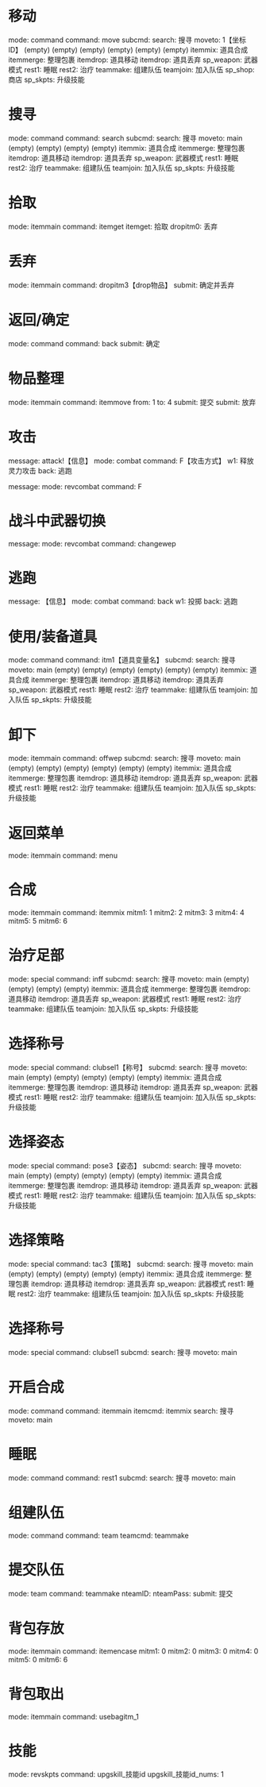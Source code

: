 # 移动
mode: command
command: move
subcmd: 
search: 搜寻
moveto: 1【坐标ID】
(empty)
(empty)
(empty)
(empty)
(empty)
(empty)
itemmix: 道具合成
itemmerge: 整理包裹
itemdrop: 道具移动
itemdrop: 道具丢弃
sp_weapon: 武器模式
rest1: 睡眠
rest2: 治疗
teammake: 组建队伍
teamjoin: 加入队伍
sp_shop: 商店
sp_skpts: 升级技能
# 搜寻
mode: command
command: search
subcmd: 
search: 搜寻
moveto: main
(empty)
(empty)
(empty)
(empty)
itemmix: 道具合成
itemmerge: 整理包裹
itemdrop: 道具移动
itemdrop: 道具丢弃
sp_weapon: 武器模式
rest1: 睡眠
rest2: 治疗
teammake: 组建队伍
teamjoin: 加入队伍
sp_skpts: 升级技能
# 拾取
mode: itemmain
command: itemget
itemget: 拾取
dropitm0: 丢弃
# 丢弃
mode: itemmain
command: dropitm3【drop物品】
submit: 确定并丢弃
# 返回/确定
mode: command
command: back
submit: 确定
# 物品整理
mode: itemmain
command: itemmove
from: 1
to: 4
submit: 提交
submit: 放弃
# 攻击
message: attack!【信息】
mode: combat
command: F【攻击方式】
w1: 释放灵力攻击
back: 逃跑

message: 
mode: revcombat
command: F

# 战斗中武器切换
message: 
mode: revcombat
command: changewep
# 逃跑
message: 【信息】
mode: combat
command: back
w1: 投掷
back: 逃跑
# 使用/装备道具
mode: command
command: itm1【道具变量名】
subcmd: 
search: 搜寻
moveto: main
(empty)
(empty)
(empty)
(empty)
(empty)
(empty)
itemmix: 道具合成
itemmerge: 整理包裹
itemdrop: 道具移动
itemdrop: 道具丢弃
sp_weapon: 武器模式
rest1: 睡眠
rest2: 治疗
teammake: 组建队伍
teamjoin: 加入队伍
sp_skpts: 升级技能
# 卸下
mode: itemmain
command: offwep
subcmd: 
search: 搜寻
moveto: main
(empty)
(empty)
(empty)
(empty)
(empty)
(empty)
itemmix: 道具合成
itemmerge: 整理包裹
itemdrop: 道具移动
itemdrop: 道具丢弃
sp_weapon: 武器模式
rest1: 睡眠
rest2: 治疗
teammake: 组建队伍
teamjoin: 加入队伍
sp_skpts: 升级技能
# 返回菜单
mode: itemmain
command: menu
# 合成
mode: itemmain
command: itemmix
mitm1: 1
mitm2: 2
mitm3: 3
mitm4: 4
mitm5: 5
mitm6: 6
# 治疗足部
mode: special
command: inff
subcmd: 
search: 搜寻
moveto: main
(empty)
(empty)
(empty)
(empty)
itemmix: 道具合成
itemmerge: 整理包裹
itemdrop: 道具移动
itemdrop: 道具丢弃
sp_weapon: 武器模式
rest1: 睡眠
rest2: 治疗
teammake: 组建队伍
teamjoin: 加入队伍
sp_skpts: 升级技能
# 选择称号
mode: special
command: clubsel1【称号】
subcmd: 
search: 搜寻
moveto: main
(empty)
(empty)
(empty)
(empty)
(empty)
itemmix: 道具合成
itemmerge: 整理包裹
itemdrop: 道具移动
itemdrop: 道具丢弃
sp_weapon: 武器模式
rest1: 睡眠
rest2: 治疗
teammake: 组建队伍
teamjoin: 加入队伍
sp_skpts: 升级技能
# 选择姿态
mode: special
command: pose3【姿态】
subcmd: 
search: 搜寻
moveto: main
(empty)
(empty)
(empty)
(empty)
(empty)
itemmix: 道具合成
itemmerge: 整理包裹
itemdrop: 道具移动
itemdrop: 道具丢弃
sp_weapon: 武器模式
rest1: 睡眠
rest2: 治疗
teammake: 组建队伍
teamjoin: 加入队伍
sp_skpts: 升级技能
# 选择策略
mode: special
command: tac3【策略】
subcmd: 
search: 搜寻
moveto: main
(empty)
(empty)
(empty)
(empty)
(empty)
itemmix: 道具合成
itemmerge: 整理包裹
itemdrop: 道具移动
itemdrop: 道具丢弃
sp_weapon: 武器模式
rest1: 睡眠
rest2: 治疗
teammake: 组建队伍
teamjoin: 加入队伍
sp_skpts: 升级技能
# 选择称号
mode: special
command: clubsel1
subcmd: 
search: 搜寻
moveto: main
# 开启合成
mode: command
command: itemmain
itemcmd: itemmix
search: 搜寻
moveto: main
# 睡眠
mode: command
command: rest1
subcmd: 
search: 搜寻
moveto: main
# 组建队伍
mode: command
command: team
teamcmd: teammake
# 提交队伍
mode: team
command: teammake
nteamID: 
nteamPass: 
submit: 提交
# 背包存放
mode: itemmain
command: itemencase
mitm1: 0
mitm2: 0
mitm3: 0
mitm4: 0
mitm5: 0
mitm6: 6
# 背包取出
mode: itemmain
command: usebagitm_1
# 技能
mode: revskpts
command: upgskill_技能id
upgskill_技能id_nums: 1
